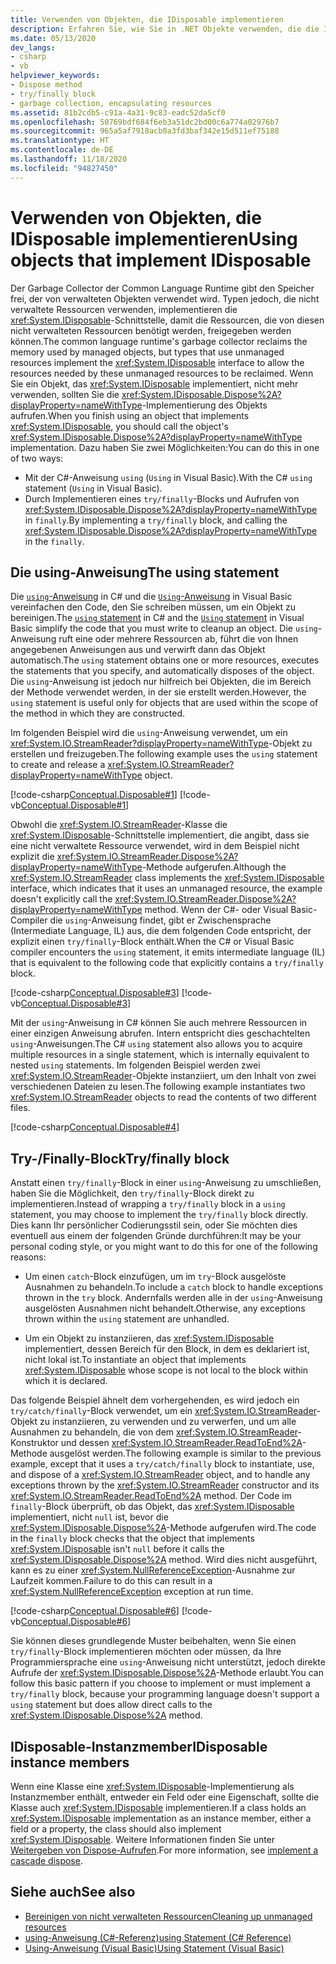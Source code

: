 ```yaml
---
title: Verwenden von Objekten, die IDisposable implementieren
description: Erfahren Sie, wie Sie in .NET Objekte verwenden, die die IDisposable-Schnittstelle implementieren. Typen, die nicht verwaltete Ressourcen verwenden, implementieren IDisposable, um das Freigeben von Ressourcen zu ermöglichen.
ms.date: 05/13/2020
dev_langs:
- csharp
- vb
helpviewer_keywords:
- Dispose method
- try/finally block
- garbage collection, encapsulating resources
ms.assetid: 81b2cdb5-c91a-4a31-9c83-eadc52da5cf0
ms.openlocfilehash: 50769bdf684f6eb3a51dc2bd00c6a774a02976b7
ms.sourcegitcommit: 965a5af7918acb0a3fd3baf342e15d511ef75188
ms.translationtype: HT
ms.contentlocale: de-DE
ms.lasthandoff: 11/18/2020
ms.locfileid: "94827450"
---
```

# <a name="using-objects-that-implement-idisposable"></a><span data-ttu-id="af69e-104">Verwenden von Objekten, die IDisposable implementieren</span><span class="sxs-lookup"><span data-stu-id="af69e-104">Using objects that implement IDisposable</span></span>

<span data-ttu-id="af69e-105">Der Garbage Collector der Common Language Runtime gibt den Speicher frei, der von verwalteten Objekten verwendet wird. Typen jedoch, die nicht verwaltete Ressourcen verwenden, implementieren die <xref:System.IDisposable>-Schnittstelle, damit die Ressourcen, die von diesen nicht verwalteten Ressourcen benötigt werden, freigegeben werden können.</span><span class="sxs-lookup"><span data-stu-id="af69e-105">The common language runtime's garbage collector reclaims the memory used by managed objects, but types that use unmanaged resources implement the <xref:System.IDisposable> interface to allow the resources needed by these unmanaged resources to be reclaimed.</span></span> <span data-ttu-id="af69e-106">Wenn Sie ein Objekt, das <xref:System.IDisposable> implementiert, nicht mehr verwenden, sollten Sie die <xref:System.IDisposable.Dispose%2A?displayProperty=nameWithType>-Implementierung des Objekts aufrufen.</span><span class="sxs-lookup"><span data-stu-id="af69e-106">When you finish using an object that implements <xref:System.IDisposable>, you should call the object's <xref:System.IDisposable.Dispose%2A?displayProperty=nameWithType> implementation.</span></span> <span data-ttu-id="af69e-107">Dazu haben Sie zwei Möglichkeiten:</span><span class="sxs-lookup"><span data-stu-id="af69e-107">You can do this in one of two ways:</span></span>

- <span data-ttu-id="af69e-108">Mit der C#-Anweisung `using` (`Using` in Visual Basic).</span><span class="sxs-lookup"><span data-stu-id="af69e-108">With the C# `using` statement (`Using` in Visual Basic).</span></span>
- <span data-ttu-id="af69e-109">Durch Implementieren eines `try/finally`-Blocks und Aufrufen von <xref:System.IDisposable.Dispose%2A?displayProperty=nameWithType> in `finally`.</span><span class="sxs-lookup"><span data-stu-id="af69e-109">By implementing a `try/finally` block, and calling the <xref:System.IDisposable.Dispose%2A?displayProperty=nameWithType> in the `finally`.</span></span>

## <a name="the-using-statement"></a><span data-ttu-id="af69e-110">Die using-Anweisung</span><span class="sxs-lookup"><span data-stu-id="af69e-110">The using statement</span></span>

<span data-ttu-id="af69e-111">Die [`using`-Anweisung](../../csharp/language-reference/keywords/using-statement.md) in C# und die [`Using`-Anweisung](../../visual-basic/language-reference/statements/using-statement.md) in Visual Basic vereinfachen den Code, den Sie schreiben müssen, um ein Objekt zu bereinigen.</span><span class="sxs-lookup"><span data-stu-id="af69e-111">The [`using` statement](../../csharp/language-reference/keywords/using-statement.md) in C# and the [`Using` statement](../../visual-basic/language-reference/statements/using-statement.md) in Visual Basic simplify the code that you must write to cleanup an object.</span></span> <span data-ttu-id="af69e-112">Die `using`-Anweisung ruft eine oder mehrere Ressourcen ab, führt die von Ihnen angegebenen Anweisungen aus und verwirft dann das Objekt automatisch.</span><span class="sxs-lookup"><span data-stu-id="af69e-112">The `using` statement obtains one or more resources, executes the statements that you specify, and automatically disposes of the object.</span></span> <span data-ttu-id="af69e-113">Die `using`-Anweisung ist jedoch nur hilfreich bei Objekten, die im Bereich der Methode verwendet werden, in der sie erstellt werden.</span><span class="sxs-lookup"><span data-stu-id="af69e-113">However, the `using` statement is useful only for objects that are used within the scope of the method in which they are constructed.</span></span>

<span data-ttu-id="af69e-114">Im folgenden Beispiel wird die `using`-Anweisung verwendet, um ein <xref:System.IO.StreamReader?displayProperty=nameWithType>-Objekt zu erstellen und freizugeben.</span><span class="sxs-lookup"><span data-stu-id="af69e-114">The following example uses the `using` statement to create and release a <xref:System.IO.StreamReader?displayProperty=nameWithType> object.</span></span>

[!code-csharp[Conceptual.Disposable#1](../../../samples/snippets/csharp/VS_Snippets_CLR/conceptual.disposable/cs/using1.cs#1)]
[!code-vb[Conceptual.Disposable#1](../../../samples/snippets/visualbasic/VS_Snippets_CLR/conceptual.disposable/vb/using1.vb#1)]

<span data-ttu-id="af69e-115">Obwohl die <xref:System.IO.StreamReader>-Klasse die <xref:System.IDisposable>-Schnittstelle implementiert, die angibt, dass sie eine nicht verwaltete Ressource verwendet, wird in dem Beispiel nicht explizit die <xref:System.IO.StreamReader.Dispose%2A?displayProperty=nameWithType>-Methode aufgerufen.</span><span class="sxs-lookup"><span data-stu-id="af69e-115">Although the <xref:System.IO.StreamReader> class implements the <xref:System.IDisposable> interface, which indicates that it uses an unmanaged resource, the example doesn't explicitly call the <xref:System.IO.StreamReader.Dispose%2A?displayProperty=nameWithType> method.</span></span> <span data-ttu-id="af69e-116">Wenn der C#- oder Visual Basic-Compiler die `using`-Anweisung findet, gibt er Zwischensprache (Intermediate Language, IL) aus, die dem folgenden Code entspricht, der explizit einen `try/finally`-Block enthält.</span><span class="sxs-lookup"><span data-stu-id="af69e-116">When the C# or Visual Basic compiler encounters the `using` statement, it emits intermediate language (IL) that is equivalent to the following code that explicitly contains a `try/finally` block.</span></span>

[!code-csharp[Conceptual.Disposable#3](../../../samples/snippets/csharp/VS_Snippets_CLR/conceptual.disposable/cs/using3.cs#3)]
[!code-vb[Conceptual.Disposable#3](../../../samples/snippets/visualbasic/VS_Snippets_CLR/conceptual.disposable/vb/using3.vb#3)]

<span data-ttu-id="af69e-117">Mit der `using`-Anweisung in C# können Sie auch mehrere Ressourcen in einer einzigen Anweisung abrufen. Intern entspricht dies geschachtelten `using`-Anweisungen.</span><span class="sxs-lookup"><span data-stu-id="af69e-117">The C# `using` statement also allows you to acquire multiple resources in a single statement, which is internally equivalent to nested `using` statements.</span></span> <span data-ttu-id="af69e-118">Im folgenden Beispiel werden zwei <xref:System.IO.StreamReader>-Objekte instanziiert, um den Inhalt von zwei verschiedenen Dateien zu lesen.</span><span class="sxs-lookup"><span data-stu-id="af69e-118">The following example instantiates two <xref:System.IO.StreamReader> objects to read the contents of two different files.</span></span>

[!code-csharp[Conceptual.Disposable#4](../../../samples/snippets/csharp/VS_Snippets_CLR/conceptual.disposable/cs/using4.cs#4)]

## <a name="tryfinally-block"></a><span data-ttu-id="af69e-119">Try-/Finally-Block</span><span class="sxs-lookup"><span data-stu-id="af69e-119">Try/finally block</span></span>

<span data-ttu-id="af69e-120">Anstatt einen `try/finally`-Block in einer `using`-Anweisung zu umschließen, haben Sie die Möglichkeit, den `try/finally`-Block direkt zu implementieren.</span><span class="sxs-lookup"><span data-stu-id="af69e-120">Instead of wrapping a `try/finally` block in a `using` statement, you may choose to implement the `try/finally` block directly.</span></span> <span data-ttu-id="af69e-121">Dies kann Ihr persönlicher Codierungsstil sein, oder Sie möchten dies eventuell aus einem der folgenden Gründe durchführen:</span><span class="sxs-lookup"><span data-stu-id="af69e-121">It may be your personal coding style, or you might want to do this for one of the following reasons:</span></span>

- <span data-ttu-id="af69e-122">Um einen `catch`-Block einzufügen, um im `try`-Block ausgelöste Ausnahmen zu behandeln.</span><span class="sxs-lookup"><span data-stu-id="af69e-122">To include a `catch` block to handle exceptions thrown in the `try` block.</span></span> <span data-ttu-id="af69e-123">Andernfalls werden alle in der `using`-Anweisung ausgelösten Ausnahmen nicht behandelt.</span><span class="sxs-lookup"><span data-stu-id="af69e-123">Otherwise, any exceptions thrown within the `using` statement are unhandled.</span></span>

- <span data-ttu-id="af69e-124">Um ein Objekt zu instanziieren, das <xref:System.IDisposable> implementiert, dessen Bereich für den Block, in dem es deklariert ist, nicht lokal ist.</span><span class="sxs-lookup"><span data-stu-id="af69e-124">To instantiate an object that implements <xref:System.IDisposable> whose scope is not local to the block within which it is declared.</span></span>

<span data-ttu-id="af69e-125">Das folgende Beispiel ähnelt dem vorhergehenden, es wird jedoch ein `try/catch/finally`-Block verwendet, um ein <xref:System.IO.StreamReader>-Objekt zu instanziieren, zu verwenden und zu verwerfen, und um alle Ausnahmen zu behandeln, die von dem <xref:System.IO.StreamReader>-Konstruktor und dessen <xref:System.IO.StreamReader.ReadToEnd%2A>-Methode ausgelöst werden.</span><span class="sxs-lookup"><span data-stu-id="af69e-125">The following example is similar to the previous example, except that it uses a `try/catch/finally` block to instantiate, use, and dispose of a <xref:System.IO.StreamReader> object, and to handle any exceptions thrown by the <xref:System.IO.StreamReader> constructor and its <xref:System.IO.StreamReader.ReadToEnd%2A> method.</span></span> <span data-ttu-id="af69e-126">Der Code im `finally`-Block überprüft, ob das Objekt, das <xref:System.IDisposable> implementiert, nicht `null` ist, bevor die <xref:System.IDisposable.Dispose%2A>-Methode aufgerufen wird.</span><span class="sxs-lookup"><span data-stu-id="af69e-126">The code in the `finally` block checks that the object that implements <xref:System.IDisposable> isn't `null` before it calls the <xref:System.IDisposable.Dispose%2A> method.</span></span> <span data-ttu-id="af69e-127">Wird dies nicht ausgeführt, kann es zu einer <xref:System.NullReferenceException>-Ausnahme zur Laufzeit kommen.</span><span class="sxs-lookup"><span data-stu-id="af69e-127">Failure to do this can result in a <xref:System.NullReferenceException> exception at run time.</span></span>

[!code-csharp[Conceptual.Disposable#6](../../../samples/snippets/csharp/VS_Snippets_CLR/conceptual.disposable/cs/using5.cs#6)]
[!code-vb[Conceptual.Disposable#6](../../../samples/snippets/visualbasic/VS_Snippets_CLR/conceptual.disposable/vb/using5.vb#6)]

<span data-ttu-id="af69e-128">Sie können dieses grundlegende Muster beibehalten, wenn Sie einen `try/finally`-Block implementieren möchten oder müssen, da Ihre Programmiersprache eine `using`-Anweisung nicht unterstützt, jedoch direkte Aufrufe der <xref:System.IDisposable.Dispose%2A>-Methode erlaubt.</span><span class="sxs-lookup"><span data-stu-id="af69e-128">You can follow this basic pattern if you choose to implement or must implement a `try/finally` block, because your programming language doesn't support a `using` statement but does allow direct calls to the <xref:System.IDisposable.Dispose%2A> method.</span></span>

## <a name="idisposable-instance-members"></a><span data-ttu-id="af69e-129">IDisposable-Instanzmember</span><span class="sxs-lookup"><span data-stu-id="af69e-129">IDisposable instance members</span></span>

<span data-ttu-id="af69e-130">Wenn eine Klasse eine <xref:System.IDisposable>-Implementierung als Instanzmember enthält, entweder ein Feld oder eine Eigenschaft, sollte die Klasse auch <xref:System.IDisposable> implementieren.</span><span class="sxs-lookup"><span data-stu-id="af69e-130">If a class holds an <xref:System.IDisposable> implementation as an instance member, either a field or a property, the class should also implement <xref:System.IDisposable>.</span></span> <span data-ttu-id="af69e-131">Weitere Informationen finden Sie unter [Weitergeben von Dispose-Aufrufen](implementing-dispose.md#cascade-dispose-calls).</span><span class="sxs-lookup"><span data-stu-id="af69e-131">For more information, see [implement a cascade dispose](implementing-dispose.md#cascade-dispose-calls).</span></span>

## <a name="see-also"></a><span data-ttu-id="af69e-132">Siehe auch</span><span class="sxs-lookup"><span data-stu-id="af69e-132">See also</span></span>

- [<span data-ttu-id="af69e-133">Bereinigen von nicht verwalteten Ressourcen</span><span class="sxs-lookup"><span data-stu-id="af69e-133">Cleaning up unmanaged resources</span></span>](unmanaged.md)
- [<span data-ttu-id="af69e-134">using-Anweisung (C#-Referenz)</span><span class="sxs-lookup"><span data-stu-id="af69e-134">using Statement (C# Reference)</span></span>](../../csharp/language-reference/keywords/using-statement.md)
- [<span data-ttu-id="af69e-135">Using-Anweisung (Visual Basic)</span><span class="sxs-lookup"><span data-stu-id="af69e-135">Using Statement (Visual Basic)</span></span>](../../visual-basic/language-reference/statements/using-statement.md)
